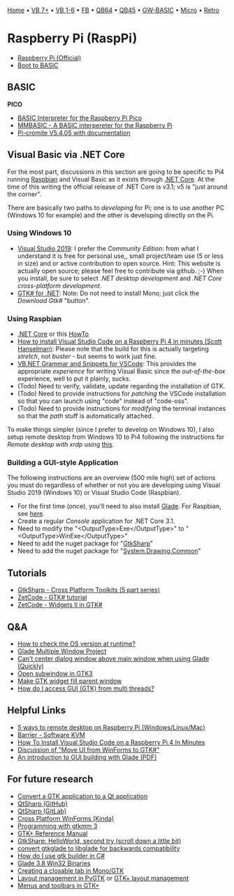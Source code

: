 [Home](https://gotbasic.com) • [VB 7+](vb.md) • [VB 1-6](vb6.md) • [FB](freebasic.md) • [QB64](qb64.md) • [QB45](qb.md) • [GW-BASIC](gw-basic.md) • [Micro](micro.md) • [Retro](retro.md)

# Raspberry Pi (RaspPi)

- [Raspberry Pi (Official)](https://www.raspberrypi.org/)
- [Boot to BASIC](https://popey.com/blog/2021/01/raspberry-pi-boot-to-basic)

## BASIC

**PICO**

- [BASIC Interpreter for the Raspberry Pi Pico](https://geoffg.net/picomite.html)
- [MMBASIC - A BASIC interpereter for the Raspberry Pi](https://forums.raspberrypi.com/viewtopic.php?t=212334)
- [Pi-cromite V5.4.05 with documentation](http://www.thebackshed.com/forum/ViewTopic.php?TID=9823)

## Visual Basic via .NET Core

For the most part, discussions in this section are going to be specific to Pi4 running [Raspbian](https://www.raspbian.org) and Visual Basic as it exists through [.NET Core](https://dotnet.microsoft.com). At the time of this writing the official release of .NET Core is v3.1; v5 is "just around the corner".

There are basically two paths to *developing* for Pi; one is to use another PC (Windows 10 for example) and the other is developing directly on the Pi.  

### Using Windows 10

- [Visual Studio 2019](https://visualstudio.microsoft.com/vs/): I prefer the *Community Edition*: from what I understand it is free for personal use,, small project/team use (5 or less in size) and or active contribution to open source.  Hint: This website is actually open source; please feel free to contribute via github. ;-)  When you install, be sure to select *.NET desktop development* and *.NET Core cross-platform development*.
- [GTK# for .NET](https://www.mono-project.com/download/stable/): Note: Do not need to install Mono; just click the *Download Gtk#* "button".

### Using Raspbian

- [.NET Core](https://docs.microsoft.com/en-us/dotnet/core/install/linux-debian) or this [HowTo](https://elbruno.com/2019/12/30/raspberypi-how-to-install-net-core-3-1-in-a-raspberry-pi-4/)
- [How to install Visual Studio Code on a Raspberry Pi 4 in minutes (Scott Hanselman)](https://www.hanselman.com/blog/HowToInstallVisualStudioCodeOnARaspberryPi4InMinutes.aspx): Please note that the build for this is actually targeting *stretch*, not *buster* - but seems to work just fine.
- [VB.NET Grammar and Snippets for VSCode](https://marketplace.visualstudio.com/items?itemName=gordonwalkedby.vbnet): This provides the appropriate *experience* for writing Visual Basic since the *out-of-the-box* experience, well to put it plainly, sucks.
- (Todo) Need to verify, validate, update regarding the installation of GTK.
- (Todo) Need to provide instructions for *patching* the VSCode installation so that you can launch using "code" instead of "code-oss".
- (Todo) Need to provide instructions for *modifying* the terminal instances so that the *path* stuff is automatically attached.

To make things simpler (since I prefer to develop on Windows 10), I also setup remote desktop from Windows 10 to Pi4 following the instructions for *Remote desktop with xrdp* using [this](https://raspberrytips.com/remote-desktop-raspberry-pi/).

### Building a GUI-style Application

The following instructions are an overview (500 mile high) set of actions you must do regardless of whether or not you are developing using Visual Studio 2019 (Windows 10) or Visual Studio Code (Raspbian).

- For the first time (once), you'll need to also install [Glade](https://glade.gnome.org). For Raspbian, see [here](https://snapcraft.io/install/glade/raspbian).
- Create a regular *Console* application for .NET Core 3.1.
- Need to modify the "&lt;OutputType&gt;Exe&lt;/OutputType&gt;" to "&lt;OutputType&gt;WinExe&lt;/OutputType&gt;"
- Need to add the nuget package for "[GtkSharp](https://www.nuget.org/packages/GtkSharp)"
- Need to add the nuget package for "[System.Drawing.Common](https://www.nuget.org/packages/System.Drawing.Common/4.7.0)"

## Tutorials

- [GtkSharp - Cross Platform Toolkits (5 part series)](http://grbd.github.io/posts/2016/01/28/gtksharp-part-1-cross-platform-toolkits/)
- [ZetCode - GTK# tutorial](http://zetcode.com/gui/gtksharp/)
- [ZetCode - Widgets II in GTK#](http://zetcode.com/gui/gtksharp/widgetsII/)

## Q&amp;A

- [How to check the OS version at runtime?](https://stackoverflow.com/questions/5116977/how-to-check-the-os-version-at-runtime-e-g-on-windows-or-linux-without-using)
- [Glade Multiple Window Project](https://stackoverflow.com/questions/54853986/glade-gtkmm-multiple-window-project)
- [Can't center dialog window above main window when using Glade (Quickly)](https://askubuntu.com/questions/186587/cant-center-dialog-window-above-main-window-when-using-glade-quickly)
- [Open subwindow in GTK3](https://stackoverflow.com/questions/22747195/open-subwindow-in-gtk3)
- [Make GTK widget fill parent window](https://stackoverflow.com/questions/29985323/make-gtk-widget-fill-parent-window)
- [How do I access GUI (GTK) from multi threads?](https://stackoverflow.com/questions/2548200/how-do-i-access-gui-gtk-from-multi-threads)

## Helpful Links

- [5 ways to remote desktop on Raspberry Pi (Windows/Linux/Mac)](https://raspberrytips.com/remote-desktop-raspberry-pi/)
- [Barrier - Software KVM](https://github.com/debauchee/barrier/releases/tag/v2.3.2)
- [How To Install Visual Studio Code on a Raspberry Pi 4 In Minutes](https://www.hanselman.com/blog/HowToInstallVisualStudioCodeOnARaspberryPi4InMinutes.aspx)
- [Discussion of "Move UI from WinForms to GTK#"](https://github.com/KSP-CKAN/CKAN/issues/1840)
- [An introduction to GUI building with Glade (PDF)](https://www-uxsup.csx.cam.ac.uk/courses/moved.Glade/course.pdf)

## For future research

- [Convert a GTK application to a Qt application](https://madebyryan.blogspot.com/2011/07/convert-gtk-application-into-qt.html)
- [QtSharp (GitHub)](https://github.com/ddobrev/QtSharp)
- [QtSharp (GitLab)](https://gitlab.com/ddobrev/QtSharp)
- [Cross Platform WinForms (Kinda)](https://dotnetcoretutorials.com/2018/03/19/cross-platform-winforms-kinda/)
- [Programming with gtkmm 3](http://transit.iut2.upmf-grenoble.fr/doc/gtkmm-3.0/tutorial/html/index.html)
- [GTK+ Reference Manual](https://developer.gimp.org/api/2.0/gtk/index.html)
- [GtkSharp: HelloWorld, second try (scroll down a little bit)](https://www.mono-project.com/docs/gui/gtksharp/hello-world/)
- [convert gtkglade to libglade for backwards compatibility](https://stackoverflow.com/questions/5599394/convert-gtkglade-to-libglade-for-a-backwards-compatibility)
- [How do I use gtk builder in C#](https://stackoverflow.com/questions/15599497/how-do-i-use-gtk-builder-in-c-sharp)
- [Glade 3.8 Win32 Binaries](http://ftp.gnome.org/pub/GNOME/binaries/win32/glade/3.8/)
- [Creating a closable tab in Mono/GTK](https://stackoverflow.com/questions/2581902/creating-a-closeable-tab-in-mono-gtk)
- [Layout management in PyGTK](http://zetcode.com/gui/pygtk/layout/) or [GTK+ layout management](http://zetcode.com/gui/gtk2/gtklayoutmanagement/)
- [Menus and toolbars in GTK+](http://zetcode.com/gui/gtk2/menusandtoolbars/)